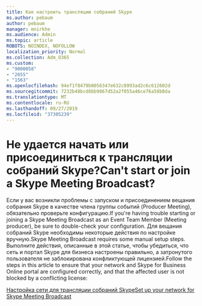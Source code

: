 ```yaml
---
title: Как настроить трансляцию собраний Skype
ms.author: pebaum
author: pebaum
manager: mnirkhe
ms.audience: Admin
ms.topic: article
ROBOTS: NOINDEX, NOFOLLOW
localization_priority: Normal
ms.collection: Adm_O365
ms.custom:
- "9000058"
- "2655"
- "1563"
ms.openlocfilehash: 94ef1f8479b0056347e632c8993ad2c6c612602d
ms.sourcegitcommit: 7232b48bcd8bb9867d52a2f055a46ce76a58b8da
ms.translationtype: MT
ms.contentlocale: ru-RU
ms.lasthandoff: 09/27/2019
ms.locfileid: "37305239"
---
```

# <a name="cant-start-or-join-a-skype-meeting-broadcast"></a><span data-ttu-id="55e56-102">Не удается начать или присоединиться к трансляции собраний Skype?</span><span class="sxs-lookup"><span data-stu-id="55e56-102">Can't start or join a Skype Meeting Broadcast?</span></span>

<span data-ttu-id="55e56-103">Если у вас возникли проблемы с запуском и присоединением вещания собрания Skype в качестве члена группы событий (Producer Meeting), обязательно проверьте конфигурацию.</span><span class="sxs-lookup"><span data-stu-id="55e56-103">If you're having trouble starting or joining a Skype Meeting Broadcast as an Event Team Member (Meeting producer), be sure to double-check your configuration.</span></span> <span data-ttu-id="55e56-104">Для вещания собраний Skype необходимы некоторые действия по настройке вручную.</span><span class="sxs-lookup"><span data-stu-id="55e56-104">Skype Meeting Broadcast requires some manual setup steps.</span></span> <span data-ttu-id="55e56-105">Выполните действия, описанные в этой статье, чтобы убедиться, что сеть и портал Skype для бизнеса настроены правильно, а затронутого пользователя не заблокирована конфликтующей лицензией.</span><span class="sxs-lookup"><span data-stu-id="55e56-105">Follow the steps in this article to ensure that your network and Skype for Business Online portal are configured correctly, and that the affected user is not blocked by a conflicting license:</span></span>

[<span data-ttu-id="55e56-106">Настройка сети для трансляции собраний Skype</span><span class="sxs-lookup"><span data-stu-id="55e56-106">Set up your network for Skype Meeting Broadcast</span></span>](https://docs.microsoft.com/SkypeForBusiness/set-up-your-network-for-skype-meeting-broadcast/set-up-your-network-for-skype-meeting-broadcast)